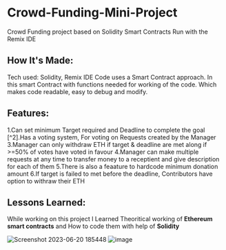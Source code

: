 # Crowd-Funding-Mini-Project
Crowd Funding project based on Solidity Smart Contracts
Run with the Remix IDE  

## **How It's Made:**
Tech used: Solidity, Remix IDE
Code uses a Smart Contract approach.
In this smart Contract with functions needed for working of the code. Which makes code readable, easy to debug and modify.


## **Features:**
1.Can set minimum Target required and Deadline to complete the goal
[^2].Has a voting system, For voting on Requests created by the Manager
3.Manager can only withdraw ETH if target & deadline are met along if >=50% of votes have voted in favour
4.Manager can make multiple requests at any time to transfer money to a receptient and give description for each of them
5.There is also a feaature to hardcode minimum donation amount
6.If target is failed to met before the deadline, Contributors have option to withraw their ETH

## **Lessons Learned:**
While working on this project I Learned Theoritical working of **Ethereum smart contracts** and How to code them with help of **Solidity**

![Screenshot 2023-06-20 185448](https://github.com/kev0-4/Crowd-Funding-Mini-Project/assets/110706642/24972446-3d93-4747-8a3c-36a968dde74e)
![image](https://github.com/kev0-4/Crowd-Funding-Mini-Project/assets/110706642/f1dd94b9-1605-423e-a02d-8035d23c34c2)

